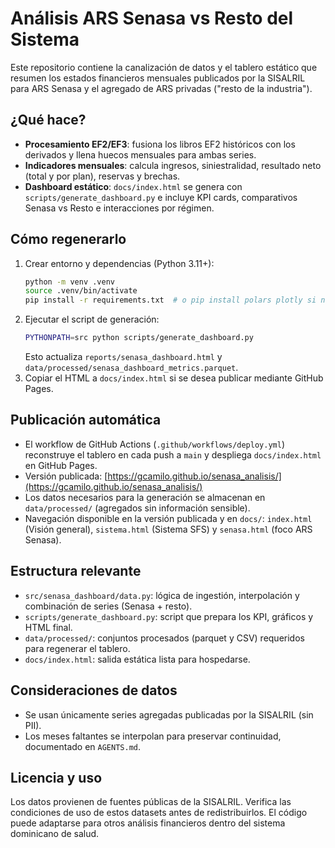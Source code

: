 # Análisis ARS Senasa vs Resto del Sistema

Este repositorio contiene la canalización de datos y el tablero estático que resumen los estados financieros mensuales publicados por la SISALRIL para ARS Senasa y el agregado de ARS privadas ("resto de la industria").

## ¿Qué hace?
- **Procesamiento EF2/EF3**: fusiona los libros EF2 históricos con los derivados y llena huecos mensuales para ambas series.
- **Indicadores mensuales**: calcula ingresos, siniestralidad, resultado neto (total y por plan), reservas y brechas.
- **Dashboard estático**: `docs/index.html` se genera con `scripts/generate_dashboard.py` e incluye KPI cards, comparativos Senasa vs Resto e interacciones por régimen.

## Cómo regenerarlo
1. Crear entorno y dependencias (Python 3.11+):
   ```bash
   python -m venv .venv
   source .venv/bin/activate
   pip install -r requirements.txt  # o pip install polars plotly si no hay requirements
   ```
2. Ejecutar el script de generación:
   ```bash
   PYTHONPATH=src python scripts/generate_dashboard.py
   ```
   Esto actualiza `reports/senasa_dashboard.html` y `data/processed/senasa_dashboard_metrics.parquet`.
3. Copiar el HTML a `docs/index.html` si se desea publicar mediante GitHub Pages.

## Publicación automática
- El workflow de GitHub Actions (`.github/workflows/deploy.yml`) reconstruye el tablero en cada push a `main` y despliega `docs/index.html` en GitHub Pages.
- Versión publicada: [https://gcamilo.github.io/senasa_analisis/](https://gcamilo.github.io/senasa_analisis/)
- Los datos necesarios para la generación se almacenan en `data/processed/` (agregados sin información sensible).
- Navegación disponible en la versión publicada y en `docs/`: `index.html` (Visión general), `sistema.html` (Sistema SFS) y `senasa.html` (foco ARS Senasa).

## Estructura relevante
- `src/senasa_dashboard/data.py`: lógica de ingestión, interpolación y combinación de series (Senasa + resto).
- `scripts/generate_dashboard.py`: script que prepara los KPI, gráficos y HTML final.
- `data/processed/`: conjuntos procesados (parquet y CSV) requeridos para regenerar el tablero.
- `docs/index.html`: salida estática lista para hospedarse.

## Consideraciones de datos
- Se usan únicamente series agregadas publicadas por la SISALRIL (sin PII).
- Los meses faltantes se interpolan para preservar continuidad, documentado en `AGENTS.md`.

## Licencia y uso
Los datos provienen de fuentes públicas de la SISALRIL. Verifica las condiciones de uso de estos datasets antes de redistribuirlos. El código puede adaptarse para otros análisis financieros dentro del sistema dominicano de salud.
